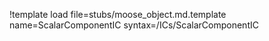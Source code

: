 !template load file=stubs/moose_object.md.template name=ScalarComponentIC syntax=/ICs/ScalarComponentIC